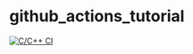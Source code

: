 # github_actions_tutorial

[![C/C++ CI](https://github.com/ilkeraksoy/github_actions_tutorial/actions/workflows/compile.yml/badge.svg)](https://github.com/ilkeraksoy/github_actions_tutorial/actions/workflows/compile.yml)
